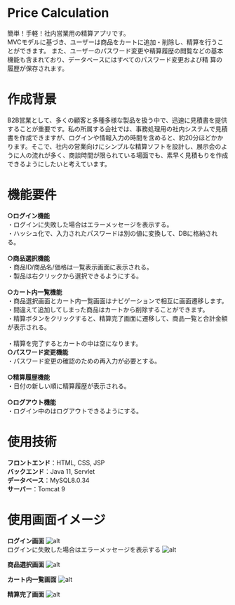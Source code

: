 # Price Calculation 
簡単！手軽！社内営業用の精算アプリです。　　　　　　　　　　　　　　　　　　　　　　　　　　　　　　　　　　　　　　　　　　　　　　
MVCモデルに基づき、ユーザーは商品をカートに追加・削除し、精算を行うことができます。 また、ユーザーのパスワード変更や精算履歴の閲覧などの基本機能も含まれており、データベースにはすべてのパスワード変更および精
算の履歴が保存されます。<br>       
  
# 作成背景
B2B営業として、多くの顧客と多種多様な製品を扱う中で、迅速に見積書を提供することが重要です。私の所属する会社では、事務処理用の社内システムで見積書を作成できますが、ログインや情報入力の時間を含めると、約20分ほどかかります。そこで、社内の営業向けにシンプルな精算ソフトを設計し、展示会のように人の流れが多く、商談時間が限られている場面でも、素早く見積もりを作成できるようにしたいと考えています。<br>  

# 機能要件 
**○ログイン機能**          
  ・ログインに失敗した場合はエラーメッセージを表示する。             
  ・ハッシュ化で、入力されたパスワードは別の値に変換して、DBに格納される。<br>        
**○商品選択機能**    
・商品ID/商品名/価格は一覧表示画面に表示される。    
・製品は右クリックから選択できるようにする。<br>     
**○カート内一覧機能**    
・商品選択画面とカート内一覧画面はナビゲーションで相互に画面遷移します。    
・間違えて追加してしまった商品はカートから削除することができます。    
・精算ボタンをクリックすると、精算完了画面に遷移して、商品一覧と合計金額が表示される。<br>     
・精算を完了するとカートの中は空になります。     
**○パスワード変更機能**     
・パスワード変更の確認のための再入力が必要とする。<br>      
**○精算履歴機能**     
・日付の新しい順に精算履歴が表示される。 <br>     
**○ログアウト機能**      
・ログイン中のはログアウトできるようにする。 <br>     

# 使用技術    
**フロントエンド**：HTML, CSS, JSP    
**バックエンド**：Java 11, Servlet     
**データベース**：MySQL8.0.34     
**サーバー**：Tomcat 9  <br>


# 使用画面イメージ
**ログイン画面**
![alt](https://github.com/user-attachments/assets/dcd29191-9e02-48b9-aba6-01b683a3c273)<br>
ログインに失敗した場合はエラーメッセージを表示する
![alt](https://github.com/user-attachments/assets/42de8a43-dfd3-487d-abfb-7633ca7fa932)<br>

**商品選択画面**
![alt](https://github.com/user-attachments/assets/a088770d-360d-430e-8e7c-f778c9eda7da)<br>

**カート内一覧画面**
![alt](https://github.com/user-attachments/assets/0f3f7f8f-9ced-4123-a38d-92d93201f985)<br>

**精算完了画面**
![alt](https://github.com/user-attachments/assets/86a51989-d859-4f23-ba21-ef2db697310b)<br>



